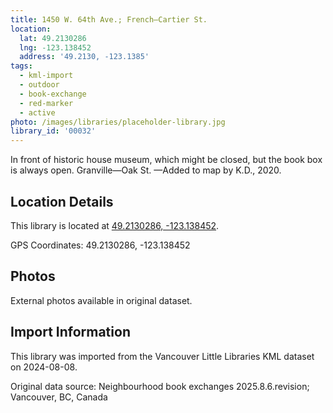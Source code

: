 ```yaml
---
title: 1450 W. 64th Ave.; French—Cartier St.
location:
  lat: 49.2130286
  lng: -123.138452
  address: '49.2130, -123.1385'
tags:
  - kml-import
  - outdoor
  - book-exchange
  - red-marker
  - active
photo: /images/libraries/placeholder-library.jpg
library_id: '00032'
---
```

In front of historic house museum, which might be closed, but the book box is always open.
Granville—Oak St.
—Added to map by K.D., 2020. 

## Location Details

This library is located at [49.2130286, -123.138452](https://www.google.com/maps?q=49.2130286,-123.138452).

GPS Coordinates: 49.2130286, -123.138452

## Photos

External photos available in original dataset.

## Import Information

This library was imported from the Vancouver Little Libraries KML dataset on 2024-08-08.

Original data source: Neighbourhood book exchanges 2025.8.6.revision; Vancouver, BC, Canada
